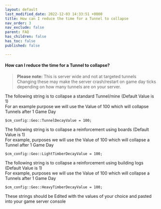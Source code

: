 ```yaml
---
layout: default
last_modified_date: 2022-12-03 14:33:51 +0000
title: How can I reduce the time for a Tunnel to collapse
nav_order: 3
nav_exclude: false
parent: FAQ
has_children: false
has_toc: false
published: false

---
```

#### How can I reduce the time for a Tunnel to collapse?

#### 

> **Please note:** This is server wide and not at targeted tunnels  
> Changing these may make the server crash/restart on game day ticks depending on how many tunnels are on your server.

The following string is to collapse a standard Tunnel/mine (Default Value is 1)  
For an example purpose we will use the Value of 100 which will collapse Tunnels after 1 Game Day

    $cm_config::Geo::TunnelDecayValue = 100;

The following string is to collapse a reinforcement using boards (Default Value is 1)  
For example, purposes we will use the Value of 100 which will collapse a Tunnel after 1 Game Day

    $cm_config::Geo::LightTimberDecayValue = 100;

The following string is to collapse a reinforcement using building logs (Default Value is 1)  
For example, purposes we will use the Value of 100 which will collapse a Tunnels after 1 Game Day

    $cm_config::Geo::HeavyTimberDecayValue = 100;

These strings should be Edited with the values of your choice and pasted into your game server console